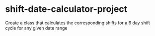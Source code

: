 # shift-date-calculator-project
Create a class that calculates the corresponding shifts for a 6 day shift cycle for any given date range

